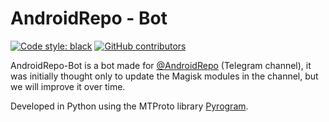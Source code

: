# AndroidRepo - Bot

[![Code style: black](https://img.shields.io/badge/code%20style-black-000000.svg)](https://github.com/psf/black)
[![GitHub contributors](https://img.shields.io/github/contributors/AmanoTeam/AndroidRepo.svg)](https://GitHub.com/AmanoTeam/AndroidRepo/graphs/contributors/)

AndroidRepo-Bot is a bot made for [@AndroidRepo](https://t.me/AndroidRepo) (Telegram channel), it was initially thought only to update the Magisk modules in the channel, but we will improve it over time.

Developed in Python using the MTProto library [Pyrogram](https://github.com/pyrogram/pyrogram).

